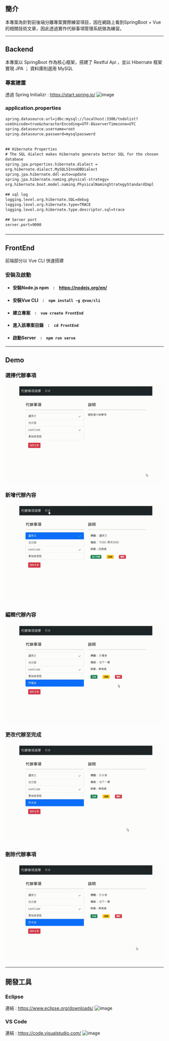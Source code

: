 ## 簡介
本專案為針對前後端分離專案實際練習項目，因在網路上看到SpringBoot + Vue的相關技術文章，因此透過實作代辦事項管理系統做為練習。

---

## Backend
本專案以 SpringBoot 作為核心框架，搭建了 Restful Api ，並以 Hibernate 框架實現 JPA ； 資料庫則選用 MySQL

### 專案建置
透過 Spring Initializr : https://start.spring.io/ 
![image](https://user-images.githubusercontent.com/88469902/145811430-3d7c4503-ed96-4ef8-9edf-cdc0cf8fb511.png)

### application.properties
```
spring.datasource.url=jdbc:mysql://localhost:3306/todolist?useUnicode=true&characterEncoding=UTF-8&serverTimezone=UTC
spring.datasource.username=root
spring.datasource.password=mysqlpassword


## Hibernate Properties
# The SQL dialect makes Hibernate generate better SQL for the chosen database
spring.jpa.properties.hibernate.dialect = org.hibernate.dialect.MySQL5InnoDBDialect
spring.jpa.hibernate.ddl-auto=update
spring.jpa.hibernate.naming.physical-strategy= org.hibernate.boot.model.naming.PhysicalNamingStrategyStandardImpl

## sql log
logging.level.org.hibernate.SQL=debug
logging.level.org.hibernate.type=TRACE
logging.level.org.hibernate.type.descriptor.sql=trace

## Server port
server.port=9000
```

### 
---
## FrontEnd
前端部分以 Vue CLI 快速搭建

### 安裝及啟動
* #### 安裝Node.js npm　:　https://nodejs.org/en/
* #### 安裝Vue CLI　:　`npm install -g @vue/cli`
* #### 建立專案　:　`vue create FrontEnd`
* #### 進入該專案目錄　:　`cd FrontEnd`
* #### 啟動Server　:　`npm run serve`

---
## Demo
### 選擇代辦事項
![image](https://github.com/Shih906/TodoList/blob/master/gif/select.gif)

### 新增代辦內容
![image](https://github.com/Shih906/TodoList/blob/master/gif/add.gif)

### 編輯代辦內容
![image](https://github.com/Shih906/TodoList/blob/master/gif/edit.gif)

### 更改代辦至完成
![image](https://github.com/Shih906/TodoList/blob/master/gif/changeStatus.gif)

### 刪除代辦事項
![image](https://github.com/Shih906/TodoList/blob/master/gif/delete.gif)

---
## 開發工具
### Eclipse
連結 : https://www.eclipse.org/downloads/
![image](https://user-images.githubusercontent.com/88469902/145811248-b7b3679d-1675-462a-93a8-d4965be09e01.png)
### VS Code
連結 : https://code.visualstudio.com/
![image](https://user-images.githubusercontent.com/88469902/145811670-29c07a02-36f4-478b-a280-f85c8c01f12b.png)
